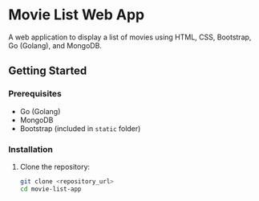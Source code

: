 # Movie List Web App

A web application to display a list of movies using HTML, CSS, Bootstrap, Go (Golang), and MongoDB.

## Getting Started

### Prerequisites

- Go (Golang)
- MongoDB
- Bootstrap (included in `static` folder)

### Installation

1. Clone the repository:

   ```bash
   git clone <repository_url>
   cd movie-list-app
